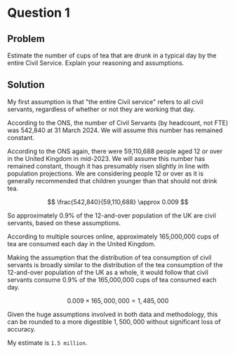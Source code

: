 # Question 1

## Problem

Estimate the number of cups of tea that are drunk in a typical day by the entire Civil Service. Explain your reasoning and assumptions.

## Solution

My first assumption is that "the entire Civil service" refers to all civil servants, regardless of whether or not they are working that day.

According to the ONS, the number of Civil Servants (by headcount, not FTE) was 542,840 at 31 March 2024. We will assume this number has remained constant.

According to the ONS again, there were 59,110,688 people aged 12 or over in the United Kingdom in mid-2023. We will assume this number has remained constant, though it has presumably risen slightly in line with population projections. We are considering people 12 or over as it is generally recommended that children younger than that should not drink tea.

$$
\frac{542,840}{59,110,688} \approx 0.009
$$

So approximately 0.9% of the 12-and-over population of the UK are civil servants, based on these assumptions.

According to multiple sources online, approximately 165,000,000 cups of tea are consumed each day in the United Kingdom.

Making the assumption that the distribution of tea consumption of civil servants is broadly similar to the distribution of the tea consumption of the 12-and-over population of the UK as a whole, it would follow that civil servants consume 0.9% of the 165,000,000 cups of tea consumed each day.

$$
0.009 \times 165,000,000 = 1,485,000
$$

Given the huge assumptions involved in both data and methodology, this can be rounded to a more digestible $1,500,000$ without significant loss of accuracy.

My estimate is `1.5 million`.
